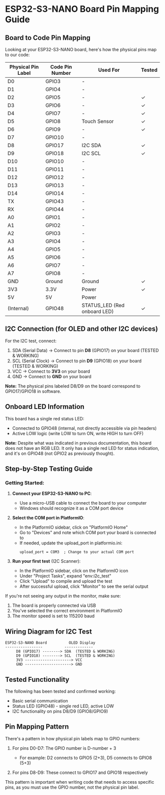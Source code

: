 # ESP32-S3-NANO Board Pin Mapping Guide

## Board to Code Pin Mapping

Looking at your ESP32-S3-NANO board, here's how the physical pins map to our code:

| Physical Pin Label | Code Pin Number | Used For | Tested |
|-------------------|-----------------|----------|--------|
| D0 | GPIO3 | - | |
| D1 | GPIO4 | - | |
| D2 | GPIO5 | - | ✓ |
| D3 | GPIO6 | - | ✓ |
| D4 | GPIO7 | - | ✓ |
| D5 | GPIO8 | Touch Sensor | ✓ |
| D6 | GPIO9 | - | ✓ |
| D7 | GPIO10 | - | |
| D8 | GPIO17 | I2C SDA | ✓ |
| D9 | GPIO18 | I2C SCL | ✓ |
| D10 | GPIO10 | - | |
| D11 | GPIO11 | - | |
| D12 | GPIO12 | - | |
| D13 | GPIO13 | - | |
| D14 | GPIO14 | - | |
| TX | GPIO43 | - | |
| RX | GPIO44 | - | |
| A0 | GPIO1 | - | |
| A1 | GPIO2 | - | |
| A2 | GPIO3 | - | |
| A3 | GPIO4 | - | |
| A4 | GPIO5 | - | |
| A5 | GPIO6 | - | |
| A6 | GPIO7 | - | |
| A7 | GPIO8 | - | |
| GND | Ground | Ground | ✓ |
| 3V3 | 3.3V | Power | ✓ |
| 5V | 5V | Power | |
| (Internal) | GPIO48 | STATUS_LED (Red onboard LED) | ✓ |

## I2C Connection (for OLED and other I2C devices)

For the I2C test, connect:

1. SDA (Serial Data) → Connect to pin **D8** (GPIO17) on your board (TESTED & WORKING)
2. SCL (Serial Clock) → Connect to pin **D9** (GPIO18) on your board (TESTED & WORKING)
3. VCC → Connect to **3V3** on your board
4. GND → Connect to **GND** on your board

**Note:** The physical pins labeled D8/D9 on the board correspond to GPIO17/GPIO18 in software.

## Onboard LED Information

This board has a single red status LED:
- Connected to GPIO48 (internal, not directly accessible via pin headers)
- Active LOW logic (write LOW to turn ON, write HIGH to turn OFF)

**Note:** Despite what was indicated in previous documentation, this board does not have an RGB LED. It only has a single red LED for status indication, and it's on GPIO48 (not GPIO2 as previously thought).

## Step-by-Step Testing Guide

### Getting Started:

1. **Connect your ESP32-S3-NANO to PC**: 
   - Use a micro-USB cable to connect the board to your computer
   - Windows should recognize it as a COM port device

2. **Select the COM port in PlatformIO**:
   - In the PlatformIO sidebar, click on "PlatformIO Home"
   - Go to "Devices" and note which COM port your board is connected to
   - If needed, update the upload_port in platformio.ini:
     ```
     upload_port = COM3  ; Change to your actual COM port
     ```

3. **Run your first test** (I2C Scanner):
   - In the PlatformIO sidebar, click on the PlatformIO icon
   - Under "Project Tasks", expand "env:i2c_test"
   - Click "Upload" to compile and upload the test
   - After successful upload, click "Monitor" to see the serial output

If you're not seeing any output in the monitor, make sure:
1. The board is properly connected via USB
2. You've selected the correct environment in PlatformIO
3. The monitor speed is set to 115200 baud

## Wiring Diagram for I2C Test

```
ESP32-S3-NANO Board          OLED Display
-----------------          -------------
     D8 (GPIO17) --------> SDA  (TESTED & WORKING)
     D9 (GPIO18) --------> SCL  (TESTED & WORKING)
     3V3 ---------------------> VCC
     GND ---------------------> GND
```

## Tested Functionality

The following has been tested and confirmed working:
- Basic serial communication
- Status LED (GPIO48) - single red LED, active LOW
- I2C functionality on pins D8/D9 (GPIO8/GPIO9)

## Pin Mapping Pattern

There's a pattern in how physical pin labels map to GPIO numbers:

1. For pins D0-D7: The GPIO number is D-number + 3
   - For example: D2 connects to GPIO5 (2+3), D5 connects to GPIO8 (5+3)

2. For pins D8-D9: These connect to GPIO17 and GPIO18 respectively

This pattern is important when writing code that needs to access specific pins, as you must use the GPIO number, not the physical pin label. 